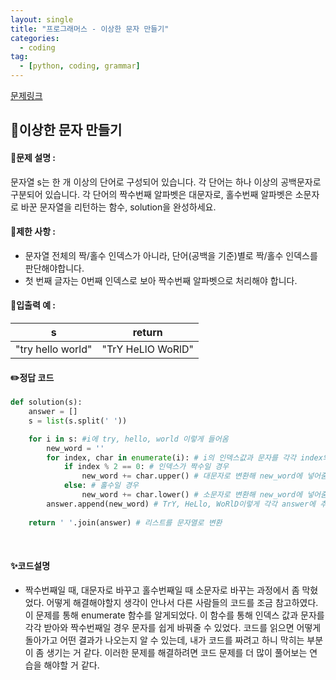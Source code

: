 ```yaml
---
layout: single
title: "프로그래머스 - 이상한 문자 만들기"
categories: 
  - coding
tag:
  - [python, coding, grammar]
--- 
```

[문제링크](https://school.programmers.co.kr/learn/courses/30/lessons/12930)  

## 📌이상한 문자 만들기

#### 📖문제 설명 :  
문자열 s는 한 개 이상의 단어로 구성되어 있습니다. 각 단어는 하나 이상의 공백문자로 구분되어 있습니다. 각 단어의 짝수번째 알파벳은 대문자로, 홀수번째 알파벳은 소문자로 바꾼 문자열을 리턴하는 함수, solution을 완성하세요.

#### 📖제한 사항 :  
- 문자열 전체의 짝/홀수 인덱스가 아니라, 단어(공백을 기준)별로 짝/홀수 인덱스를 판단해야합니다.
- 첫 번째 글자는 0번째 인덱스로 보아 짝수번째 알파벳으로 처리해야 합니다.
  
#### 📖입출력 예 : 

|s|return|
|---|---|
|"try hello world"|"TrY HeLlO WoRlD"|

#### ✏️정답 코드
```python
def solution(s):
    answer = []
    s = list(s.split(' '))

    for i in s: #i에 try, hello, world 이렇게 들어옴
        new_word = ''
        for index, char in enumerate(i): # i의 인덱스값과 문자를 각각 index와 char에 넣음
            if index % 2 == 0: # 인덱스가 짝수일 경우
                new_word += char.upper() # 대문자로 변환해 new_word에 넣어줌
            else: # 홀수일 경우
                new_word += char.lower() # 소문자로 변환해 new_word에 넣어줌
        answer.append(new_word) # TrY, HeLlo, WoRlD이렇게 각각 answer에 추가함
    
    return ' '.join(answer) # 리스트를 문자열로 변환
```


<br>

#### ✨코드설명
- 짝수번째일 때, 대문자로 바꾸고 홀수번째일 때 소문자로 바꾸는 과정에서 좀 막혔었다.
  어떻게 해결해야할지 생각이 안나서 다른 사람들의 코드를 조금 참고하였다. 이 문제를 통해 enumerate 함수를 알게되었다.
  이 함수를 통해 인덱스 값과 문자를 각각 받아와 짝수번째일 경우 문자를 쉽게 바꿔줄 수 있었다.
  코드를 읽으면 어떻게 돌아가고 어떤 결과가 나오는지 알 수 있는데, 내가 코드를 짜려고 하니 막히는 부분이 좀 생기는 거 같다.
  이러한 문제를 해결하려면 코드 문제를 더 많이 풀어보는 연습을 해야할 거 같다.
